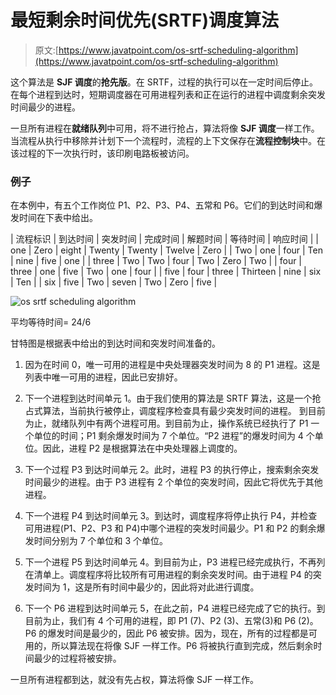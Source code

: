 # 最短剩余时间优先(SRTF)调度算法

> 原文:[https://www.javatpoint.com/os-srtf-scheduling-algorithm](https://www.javatpoint.com/os-srtf-scheduling-algorithm)

这个算法是 **SJF 调度**的**抢先版**。在 SRTF，过程的执行可以在一定时间后停止。在每个进程到达时，短期调度器在可用进程列表和正在运行的进程中调度剩余突发时间最少的进程。

一旦所有进程在**就绪队列**中可用，将不进行抢占，算法将像 **SJF 调度**一样工作。当流程从执行中移除并计划下一个流程时，流程的上下文保存在**流程控制块**中。在该过程的下一次执行时，该印刷电路板被访问。

### 例子

在本例中，有五个工作岗位 P1、P2、P3、P4、五常和 P6。它们的到达时间和爆发时间在下表中给出。

| 流程标识 | 到达时间 | 突发时间 | 完成时间 | 解题时间 | 等待时间 | 响应时间 |
| one | Zero | eight | Twenty | Twenty | Twelve | Zero |
| Two | one | four | Ten | nine | five | one |
| three | Two | Two | four | Two | Zero | Two |
| four | three | one | five | Two | one | four |
| five | four | three | Thirteen | nine | six | Ten |
| six | five | Two | seven | Two | Zero | five |

![os srtf scheduling algorithm](../Images/524589120479924a7abfade56153c51c.png)

平均等待时间= 24/6

甘特图是根据表中给出的到达时间和突发时间准备的。

1.  因为在时间 0，唯一可用的进程是中央处理器突发时间为 8 的 P1 进程。这是列表中唯一可用的进程，因此已安排好。
2.  下一个进程到达时间单元 1。由于我们使用的算法是 SRTF 算法，这是一个抢占式算法，当前执行被停止，调度程序检查具有最少突发时间的进程。
    到目前为止，就绪队列中有两个进程可用。到目前为止，操作系统已经执行了 P1 一个单位的时间；P1 剩余爆发时间为 7 个单位。“P2 进程”的爆发时间为 4 个单位。因此，进程 P2 是根据算法在中央处理器上调度的。
3.  下一个过程 P3 到达时间单元 2。此时，进程 P3 的执行停止，搜索剩余突发时间最少的进程。由于 P3 进程有 2 个单位的突发时间，因此它将优先于其他进程。
4.  下一个进程 P4 到达时间单元 3。到达时，调度程序将停止执行 P4，并检查可用进程(P1、P2、P3 和 P4)中哪个进程的突发时间最少。P1 和 P2 的剩余爆发时间分别为 7 个单位和 3 个单位。

5.  下一个进程 P5 到达时间单元 4。到目前为止，P3 进程已经完成执行，不再列在清单上。调度程序将比较所有可用进程的剩余突发时间。由于进程 P4 的突发时间为 1，这是所有时间中最少的，因此将对此进行调度。
6.  下一个 P6 进程到达时间单元 5，在此之前，P4 进程已经完成了它的执行。到目前为止，我们有 4 个可用的进程，即 P1 (7)、P2 (3)、五常(3)和 P6 (2)。P6 的爆发时间是最少的，因此 P6 被安排。因为，现在，所有的过程都是可用的，所以算法现在将像 SJF 一样工作。P6 将被执行直到完成，然后剩余时间最少的过程将被安排。

一旦所有进程都到达，就没有先占权，算法将像 SJF 一样工作。